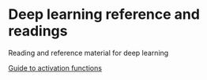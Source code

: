 # Deep learning reference and readings
Reading and reference material for deep learning

[Guide to activation functions](https://towardsdatascience.com/complete-guide-of-activation-functions-34076e95d044#:~:text=tanh%20Activation%20Function&text=It%20is%20nonlinear%20in%20nature,has%20a%20vanishing%20gradient%20problem.)
